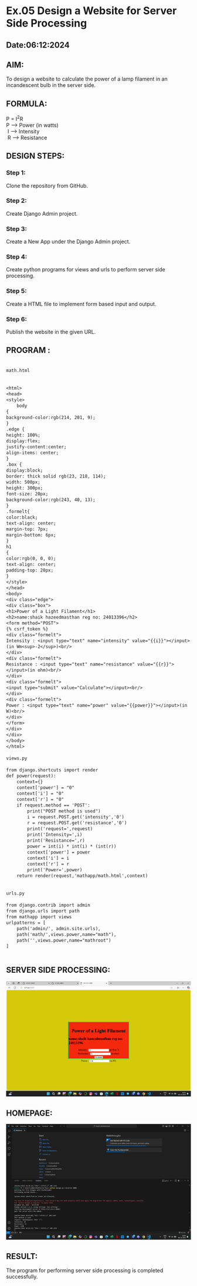 # Ex.05 Design a Website for Server Side Processing
## Date:06:12:2024

## AIM:
 To design a website to calculate the power of a lamp filament in an incandescent bulb in the server side. 


## FORMULA:
P = I<sup>2</sup>R
<br> P --> Power (in watts)
<br> I --> Intensity
<br> R --> Resistance

## DESIGN STEPS:

### Step 1:
Clone the repository from GitHub.

### Step 2:
Create Django Admin project.

### Step 3:
Create a New App under the Django Admin project.

### Step 4:
Create python programs for views and urls to perform server side processing.

### Step 5:
Create a HTML file to implement form based input and output.

### Step 6:
Publish the website in the given URL.

## PROGRAM :
```

math.html


<html>
<head>
<style>
    body 
{
background-color:rgb(214, 201, 9);
}
.edge {
height: 100%;
display:flex;
justify-content:center;
align-items: center;
}
.box {
display:block;
border: thick solid rgb(23, 218, 114);
width: 500px;
height: 300px;
font-size: 20px;
background-color:rgb(243, 40, 13);
}
.formelt{
color:black;
text-align: center;
margin-top: 7px;
margin-bottom: 6px;
}
h1
{
color:rgb(0, 0, 0);
text-align: center;
padding-top: 20px;
}
</style>
</head>
<body>
<div class="edge">
<div class="box">
<h1>Power of a Light Filament</h1>
<h2>name:shaik hazeedmasthan reg no: 24013396</h2>
<form method="POST">
{% csrf_token %}
<div class="formelt">
Intensity : <input type="text" name="intensity" value="{{i}}"></input>(in Wm<sup>-2</sup>)<br/>
</div>
<div class="formelt">
Resistance : <input type="text" name="resistance" value="{{r}}"></input>(in ohm)<br/>
</div>
<div class="formelt">
<input type="submit" value="Calculate"></input><br/>
</div>
<div class="formelt">
Power : <input type="text" name="power" value="{{power}}"></input>(in W)<br/>
</div>
</form>
</div>
</div>
</body>
</html>

views.py

from django.shortcuts import render 
def power(request): 
    context={} 
    context['power'] = "0" 
    context['i'] = "0" 
    context['r'] = "0" 
    if request.method == 'POST': 
        print("POST method is used")
        i = request.POST.get('intensity','0')
        r = request.POST.get('resistance','0')
        print('request=',request) 
        print('Intensity=',i) 
        print('Resistance=',r) 
        power = int(i) * int(i) * (int(r)) 
        context['power'] = power 
        context['i'] = i
        context['r'] = r 
        print('Power=',power) 
    return render(request,'mathapp/math.html',context)


urls.py

from django.contrib import admin
from django.urls import path
from mathapp import views
urlpatterns = [
    path('admin/', admin.site.urls),
    path('math/',views.power,name="math"),
    path('',views.power,name="mathroot")
]


```

## SERVER SIDE PROCESSING:
![alt text](<Screenshot 2024-12-06 104336.png>)

## HOMEPAGE:
![alt text](<Screenshot (4).png>)

## RESULT:
The program for performing server side processing is completed successfully.
